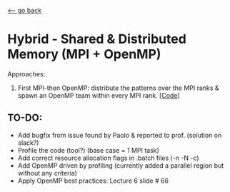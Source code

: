 [<-- go back](https://github.com/linomp/INF560_APM_Final_Project)

# Hybrid - Shared & Distributed Memory (MPI + OpenMP)

Approaches:

1. First MPI-then OpenMP: distribute the patterns over the MPI ranks & spawn an OpenMP team within every MPI rank. [[Code](./src/apm_patterns_over_ranks.c)]



## TO-DO: 
- Add bugfix from issue found by Paolo & reported to prof. (solution on slack?)
- Profile the code (tool?) (base case = 1 MPI task)
- Add correct resource allocation flags in .batch files (-n -N -c)
- Add OpenMP driven by profiling (currently added a parallel region but without any criteria)
- Apply OpenMP best practices: Lecture 6 slide # 66